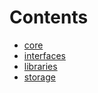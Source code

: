 

# Contents
- [core](/docs/src/core)
- [interfaces](/docs/src/interfaces)
- [libraries](/docs/src/libraries)
- [storage](/docs/src/storage)


